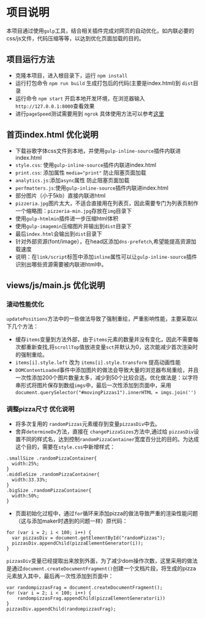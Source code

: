 # 项目说明
本项目通过使用`gulp`工具，结合相关插件完成对网页的自动优化，如内联必要的css/js文件，代码压缩等等，以达到优化页面加载的目的。


## 项目运行方法

- 克隆本项目，进入根目录下，运行 `npm install`
- 运行打包命令 `npm run build` 生成打包后的代码(主要是index.html)到 `dist`目录
- 运行命令 `npm start` 开启本地开发环境，在浏览器输入 `http://127.0.0.1:8000`查看效果
- 进行`pageSpeed`测试需要用到 `ngrok` 具体使用方法可以参考[这里](https://dashboard.ngrok.com/get-started)

## 首页index.html 优化说明

- 下载谷歌字体css文件到本地，并使用`gulp-inline-source`插件内联进index.html
- `style.css`: 使用`gulp-inline-source`插件内联进index.html
- `print.css`: 添加属性 `media="print"` 防止阻塞页面加载
- `analytics.js`:添加`async`属性 防止阻塞页面加载
- `perfmatters.js`:使用`gulp-inline-source`插件内联进index.html
- 部分图片（小于5kb）直接内联进html
- `pizzeria.jpg`图片太大，不适合直接用在列表页，因此需要专门为列表页制作一个缩略图：`pizzeria-min.jpg`存放在`img`目录下
- 使用`gulp-htmlmin`插件进一步压缩html体积
- 使用`gulp-imagemin`压缩图片并输出到`dist`目录下
- 最后`index.html`会输出到`dist`目录下
- 针对外部资源(font/image），在head区添加`dns-prefetch`,希望能提高资源加载速度
- 说明：在`link/script`标签中添加`inline`属性可以让`gulp-inline-source`插件识别出哪些资源需要被内联进html中。

## views/js/main.js 优化说明

### 滚动性能优化
`updatePositions`方法中的一些做法导致了强制重绘，严重影响性能，主要采取以下几个方法：
- 缓存`items`变量到方法外部，由于`items`元素的数量并没有变化，因此不需要每次都重新查找,将`scrollTop`值放进变量`sct`并默认为0，这次能减少首次渲染时的强制重绘。
- `items[i].style.left` 改为 `items[i].style.transform` 提高动画性能
- `DOMContentLoaded`事件中添加图片的做法会导致大量的浏览器布局重绘，并且一次性添加200个图片数量太多，减少到50个比较合适。优化做法是：以字符串形式将图片保存到数组`imgs`中，最后一次性添加到页面中，采用 `document.querySelector("#movingPizzas1").innerHTML = imgs.join('')`

### 调整pizza尺寸 优化说明
- 将多次复用的 `randomPizzas`元素缓存到变量`pizzasDiv`中去。
- 舍弃`determineDx`方法，直接在 `changePizzaSizes`方法中,通过给 `pizzasDiv`设置不同的样式名，达到控制`randomPizzaContainer`宽度百分比的目的。为达成这个目的，需要在`style.css`中新增样式：
```
.smallSize .randomPizzaContainer{
  width:25%;
}
.middleSize .randomPizzaContainer{
  width:33.33%;
}
.bigSize .randomPizzaContainer{
  width:50%;
}
```
- 页面初始化过程中，通过`for`循环来添加pizza的做法导致严重的渲染性能问题（这与添加maker时遇到的问题一样）原代码：
```
for (var i = 2; i < 100; i++) {
  var pizzasDiv = document.getElementById("randomPizzas");
  pizzasDiv.appendChild(pizzaElementGenerator(i));
}
```
`pizzasDiv`变量已经提取出来放到外面，为了减少dom操作次数，这里采用的做法是通过`document.createDocumentFragment()`创建一个文档片段，将生成的pizza元素放入其中，最后再一次性添加到页面中：
```
var randompizzasFrag = document.createDocumentFragment();
for (var i = 2; i < 100; i++) {
    randompizzasFrag.appendChild(pizzaElementGenerator(i))
}
pizzasDiv.appendChild(randompizzasFrag);
```
